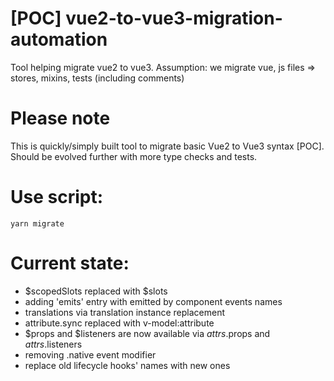 # [POC] vue2-to-vue3-migration-automation
Tool helping migrate vue2 to vue3.
Assumption: we migrate vue, js files => stores, mixins, tests (including comments)

# Please note
This is quickly/simply built tool to migrate basic Vue2 to Vue3 syntax [POC]. Should be evolved further with more type checks and tests.

# Use script:
`yarn migrate`

# Current state:
- $scopedSlots replaced with $slots
- adding 'emits' entry with emitted by component events names
- translations via translation instance replacement
- attribute.sync replaced with v-model:attribute
- $props and $listeners are now available via $attrs.$props and $attrs.$listeners
- removing .native event modifier
- replace old lifecycle hooks' names with new ones
